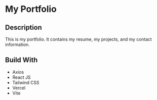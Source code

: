 # My Portfolio

## Description

This is my portfolio. It contains my resume, my projects, and my contact information.

## Build With

* Axios
* React JS
* Tailwind CSS
* Vercel
* Vite

